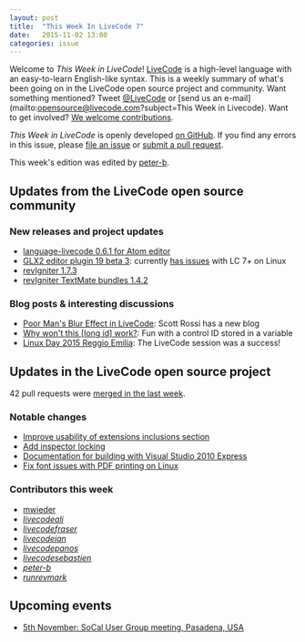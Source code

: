 ```yaml
---
layout: post
title:  "This Week In LiveCode 7"
date:   2015-11-02 13:00
categories: issue
---
```


Welcome to *This Week in LiveCode*!  [LiveCode](https://livecode.com/) is a high-level language with an easy-to-learn English-like syntax.  This is a weekly summary of what's been going on in the LiveCode open source project and community.  Want something mentioned?  Tweet [@LiveCode](https://twitter.com/LiveCode) or [send us an e-mail](mailto:opensource@livecode.com?subject=This Week in Livecode).  Want to get involved?  [We welcome contributions](https://github.com/livecode/livecode).

*This Week in LiveCode* is openly developed [on GitHub](https://github.com/livecode/this-week-in-livecode).  If you find any errors in this issue, please [file an issue](https://github.com/livecode/this-week-in-livecode/issues) or [submit a pull request](https://github.com/livecode/this-week-in-livecode/pulls).

This week's edition was edited by [peter-b](https://github.com/peter-b).

## Updates from the LiveCode open source community

### New releases and project updates

* [language-livecode 0.6.1 for Atom editor](http://lists.runrev.com/pipermail/use-livecode/2015-October/220560.html)
* [GLX2 editor plugin 19 beta 3](https://bitbucket.org/mwieder/glx2/downloads): currently [has issues](http://lists.runrev.com/pipermail/use-livecode/2015-October/220294.html) with LC 7+ on Linux
* [revIgniter 1.7.3](http://revigniter.com/)
* [revIgniter TextMate bundles 1.4.2](http://revigniter.com/#tmBundles)

### Blog posts & interesting discussions

* [Poor Man's Blur Effect in LiveCode](http://tactilemedia.com/blog/2015/10/30/poor-mans-blur-effect-in-livecode/): Scott Rossi has a new blog
* [Why won't this \[long id\] work?](http://lists.runrev.com/pipermail/use-livecode/2015-October/220697.html): Fun with a control ID stored in a variable
* [Linux Day 2015 Reggio Emilia](http://forums.livecode.com/viewtopic.php?f=30&t=25393&view=unread#p133490): The LiveCode session was a success!

## Updates in the LiveCode open source project

42 pull requests were [merged in the last week](https://github.com/search?l=&o=asc&s=created&type=Issues&utf8=%E2%9C%93&q=org%3Alivecode+is%3Apublic+is%3Apr+is%3Amerged+merged%3A2015-10-26..2015-11-01).

### Notable changes

* [Improve usability of extensions inclusions section](https://github.com/livecode/livecode-ide/pull/614)
* [Add inspector locking](https://github.com/livecode/livecode-ide/pull/569)
* [Documentation for building with Visual Studio 2010 Express](https://github.com/livecode/livecode/pull/3127)
* [Fix font issues with PDF printing on Linux](https://github.com/livecode/livecode/pull/3142)

### Contributors this week

* [mwieder](https://github.com/mwieder)
* *[livecodeali](https://github.com/livecodeali)*
* *[livecodefraser](https://github.com/livecodefraser)*
* *[livecodeian](https://github.com/livecodeian)*
* *[livecodepanos](https://github.com/livecodepanos)*
* *[livecodesebastien](https://github.com/livecodesebastien)*
* *[peter-b](https://github.com/peter-b)*
* *[runrevmark](https://github.com/runrevmark)*

## Upcoming events

* [5th November: SoCal User Group meeting, Pasadena, USA](http://forums.livecode.com/viewtopic.php?f=50&t=25476)
